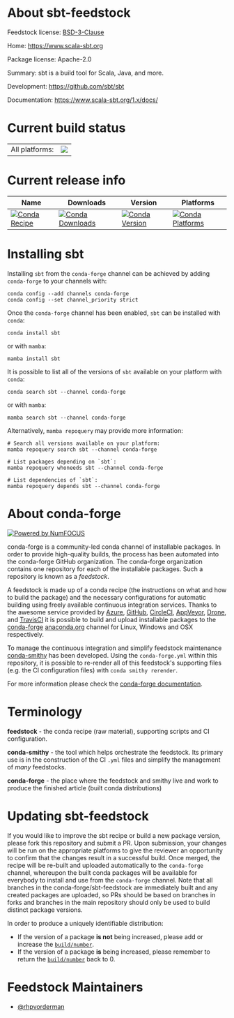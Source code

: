 About sbt-feedstock
===================

Feedstock license: [BSD-3-Clause](https://github.com/conda-forge/sbt-feedstock/blob/main/LICENSE.txt)

Home: https://www.scala-sbt.org

Package license: Apache-2.0

Summary: sbt is a build tool for Scala, Java, and more.

Development: https://github.com/sbt/sbt

Documentation: https://www.scala-sbt.org/1.x/docs/

Current build status
====================


<table><tr><td>All platforms:</td>
    <td>
      <a href="https://dev.azure.com/conda-forge/feedstock-builds/_build/latest?definitionId=10321&branchName=main">
        <img src="https://dev.azure.com/conda-forge/feedstock-builds/_apis/build/status/sbt-feedstock?branchName=main">
      </a>
    </td>
  </tr>
</table>

Current release info
====================

| Name | Downloads | Version | Platforms |
| --- | --- | --- | --- |
| [![Conda Recipe](https://img.shields.io/badge/recipe-sbt-green.svg)](https://anaconda.org/conda-forge/sbt) | [![Conda Downloads](https://img.shields.io/conda/dn/conda-forge/sbt.svg)](https://anaconda.org/conda-forge/sbt) | [![Conda Version](https://img.shields.io/conda/vn/conda-forge/sbt.svg)](https://anaconda.org/conda-forge/sbt) | [![Conda Platforms](https://img.shields.io/conda/pn/conda-forge/sbt.svg)](https://anaconda.org/conda-forge/sbt) |

Installing sbt
==============

Installing `sbt` from the `conda-forge` channel can be achieved by adding `conda-forge` to your channels with:

```
conda config --add channels conda-forge
conda config --set channel_priority strict
```

Once the `conda-forge` channel has been enabled, `sbt` can be installed with `conda`:

```
conda install sbt
```

or with `mamba`:

```
mamba install sbt
```

It is possible to list all of the versions of `sbt` available on your platform with `conda`:

```
conda search sbt --channel conda-forge
```

or with `mamba`:

```
mamba search sbt --channel conda-forge
```

Alternatively, `mamba repoquery` may provide more information:

```
# Search all versions available on your platform:
mamba repoquery search sbt --channel conda-forge

# List packages depending on `sbt`:
mamba repoquery whoneeds sbt --channel conda-forge

# List dependencies of `sbt`:
mamba repoquery depends sbt --channel conda-forge
```


About conda-forge
=================

[![Powered by
NumFOCUS](https://img.shields.io/badge/powered%20by-NumFOCUS-orange.svg?style=flat&colorA=E1523D&colorB=007D8A)](https://numfocus.org)

conda-forge is a community-led conda channel of installable packages.
In order to provide high-quality builds, the process has been automated into the
conda-forge GitHub organization. The conda-forge organization contains one repository
for each of the installable packages. Such a repository is known as a *feedstock*.

A feedstock is made up of a conda recipe (the instructions on what and how to build
the package) and the necessary configurations for automatic building using freely
available continuous integration services. Thanks to the awesome service provided by
[Azure](https://azure.microsoft.com/en-us/services/devops/), [GitHub](https://github.com/),
[CircleCI](https://circleci.com/), [AppVeyor](https://www.appveyor.com/),
[Drone](https://cloud.drone.io/welcome), and [TravisCI](https://travis-ci.com/)
it is possible to build and upload installable packages to the
[conda-forge](https://anaconda.org/conda-forge) [anaconda.org](https://anaconda.org/)
channel for Linux, Windows and OSX respectively.

To manage the continuous integration and simplify feedstock maintenance
[conda-smithy](https://github.com/conda-forge/conda-smithy) has been developed.
Using the ``conda-forge.yml`` within this repository, it is possible to re-render all of
this feedstock's supporting files (e.g. the CI configuration files) with ``conda smithy rerender``.

For more information please check the [conda-forge documentation](https://conda-forge.org/docs/).

Terminology
===========

**feedstock** - the conda recipe (raw material), supporting scripts and CI configuration.

**conda-smithy** - the tool which helps orchestrate the feedstock.
                   Its primary use is in the construction of the CI ``.yml`` files
                   and simplify the management of *many* feedstocks.

**conda-forge** - the place where the feedstock and smithy live and work to
                  produce the finished article (built conda distributions)


Updating sbt-feedstock
======================

If you would like to improve the sbt recipe or build a new
package version, please fork this repository and submit a PR. Upon submission,
your changes will be run on the appropriate platforms to give the reviewer an
opportunity to confirm that the changes result in a successful build. Once
merged, the recipe will be re-built and uploaded automatically to the
`conda-forge` channel, whereupon the built conda packages will be available for
everybody to install and use from the `conda-forge` channel.
Note that all branches in the conda-forge/sbt-feedstock are
immediately built and any created packages are uploaded, so PRs should be based
on branches in forks and branches in the main repository should only be used to
build distinct package versions.

In order to produce a uniquely identifiable distribution:
 * If the version of a package **is not** being increased, please add or increase
   the [``build/number``](https://docs.conda.io/projects/conda-build/en/latest/resources/define-metadata.html#build-number-and-string).
 * If the version of a package **is** being increased, please remember to return
   the [``build/number``](https://docs.conda.io/projects/conda-build/en/latest/resources/define-metadata.html#build-number-and-string)
   back to 0.

Feedstock Maintainers
=====================

* [@rhpvorderman](https://github.com/rhpvorderman/)

